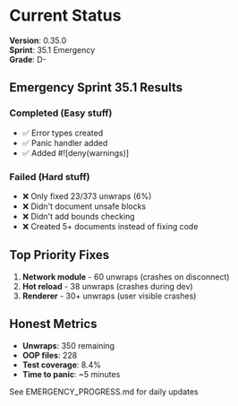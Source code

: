 # Current Status

**Version**: 0.35.0  
**Sprint**: 35.1 Emergency  
**Grade**: D-

## Emergency Sprint 35.1 Results

### Completed (Easy stuff)
- ✅ Error types created
- ✅ Panic handler added
- ✅ Added #![deny(warnings)]

### Failed (Hard stuff)  
- ❌ Only fixed 23/373 unwraps (6%)
- ❌ Didn't document unsafe blocks
- ❌ Didn't add bounds checking
- ❌ Created 5+ documents instead of fixing code

## Top Priority Fixes

1. **Network module** - 60 unwraps (crashes on disconnect)
2. **Hot reload** - 38 unwraps (crashes during dev)
3. **Renderer** - 30+ unwraps (user visible crashes)

## Honest Metrics

- **Unwraps**: 350 remaining
- **OOP files**: 228 
- **Test coverage**: 8.4%
- **Time to panic**: ~5 minutes

See EMERGENCY_PROGRESS.md for daily updates